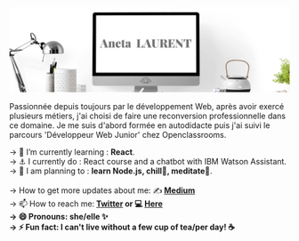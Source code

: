 ![alt text](https://raw.githubusercontent.com/ANETA-LAURENT/ANETA-LAURENT/master/Aneta.png)

<p>Passionnée depuis toujours par le développement Web, après avoir exercé plusieurs métiers, j'ai choisi de faire une reconversion professionnelle dans ce domaine. Je me suis d'abord formée en autodidacte puis j'ai suivi le parcours 'Développeur Web Junior' chez Openclassrooms.</p> 



-> 📖 I’m currently learning : <strong>React</strong>.
<br>
-> ⚓ I currently do :
     React course    and a chatbot with IBM Watson Assistant</strong>.
<br>
->  📅 I am planning to : 
   <strong> learn Node.js,    chill🤗,     meditate🧘</strong>.
<br>    
->  How to get more updates about me:  ✍️<strong> <a href="https://anetado.medium.com/"> Medium </a> </strong>
<br>
-> 📫 How to reach me:<strong> <a href="https://twitter.com/Aneta_oo_" target="_blank"> Twitter</a> or 💻 <a href="https://aneta-laurent.github.io/portfolio/index.html" target="_blank"> Here</a><strong>
<br>
-> 😄 Pronouns: she/elle ✨
<br>
-> ⚡ Fun fact: I can't live without a few cup of tea/per day! ☕ 

